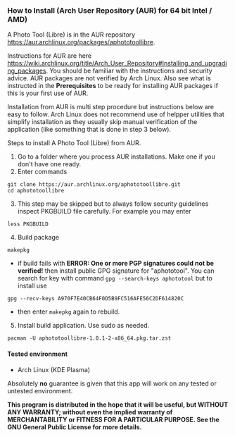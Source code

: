 ### How to Install (Arch User Repository (AUR) for 64 bit Intel / AMD)

A Photo Tool (Libre) is in the AUR repository https://aur.archlinux.org/packages/aphototoollibre.

Instructions for AUR are here https://wiki.archlinux.org/title/Arch_User_Repository#Installing_and_upgrading_packages. 
You should be familiar with the instructions and security advice. AUR packages are not verified by Arch Linux.
Also see what is instructed in the **Prerequisites** to be ready for installing AUR packages if this is your first use of AUR.

Installation from AUR is multi step procedure but instructions below are easy to follow.
Arch Linux does not recommend use of helpper utilities that simplify installation 
as they usually skip manual verification of the application (like something that is done in step 3 below).

Steps to install A Photo Tool (Libre) from AUR.

1. Go to a folder where you process AUR installations. Make one if you don't have one ready.
2. Enter commands
```
git clone https://aur.archlinux.org/aphototoollibre.git
cd aphototoollibre
```

3. This step may be skipped but to always follow security guidelines inspect PKGBUILD file carefully. For example you may enter
```
less PKGBUILD
```

4. Build package
```
makepkg
```

- if build fails with **ERROR: One or more PGP signatures could not be verified!** then install public GPG signature for "aphototool". You can search for key with command `gpg --search-keys aphototool` but to install use
```
gpg --recv-keys A970F7E40CB64F0D5B9FC516AFE56C2DF614820C
```
- then enter `makepkg` again to rebuild.

5. Install build application. Use sudo as needed.
```
pacman -U aphototoollibre-1.0.1-2-x86_64.pkg.tar.zst
```

#### Tested environment
- Arch Linux (KDE Plasma)

Absolutely **no** guarantee is given that this app will work on any tested or untested environment.

**This program is distributed in the hope that it will be useful, but WITHOUT ANY WARRANTY; without even the implied warranty of
MERCHANTABILITY or FITNESS FOR A PARTICULAR PURPOSE. See the GNU General Public License for more details.**


